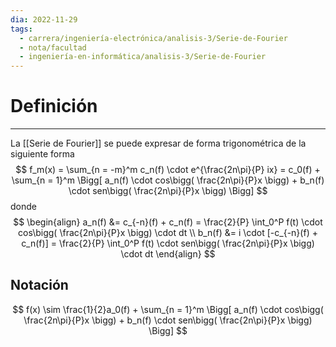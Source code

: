 ```yaml
---
dia: 2022-11-29
tags:
  - carrera/ingeniería-electrónica/analisis-3/Serie-de-Fourier
  - nota/facultad
  - ingeniería-en-informática/analisis-3/Serie-de-Fourier
---
```

# Definición
---
La [[Serie de Fourier]] se puede expresar de forma trigonométrica de la siguiente forma $$ f_m(x) = \sum_{n = -m}^m c_n(f) \cdot e^{\frac{2n\pi}{P} ix} = c_0(f) + \sum_{n = 1}^m \Bigg[ a_n(f) \cdot cos\bigg( \frac{2n\pi}{P}x \bigg) + b_n(f) \cdot sen\bigg( \frac{2n\pi}{P}x \bigg) \Bigg] $$ donde $$ \begin{align} 
	a_n(f) &= c_{-n}(f) + c_n(f) = \frac{2}{P} \int_0^P f(t) \cdot cos\bigg( \frac{2n\pi}{P}x \bigg) \cdot dt \\
	b_n(f) &= i \cdot [-c_{-n}(f) + c_n(f)] = \frac{2}{P} \int_0^P f(t) \cdot sen\bigg( \frac{2n\pi}{P}x \bigg) \cdot dt 
\end{align} $$

## Notación
$$ f(x) \sim \frac{1}{2}a_0(f) + \sum_{n = 1}^m \Bigg[ a_n(f) \cdot cos\bigg( \frac{2n\pi}{P}x \bigg) + b_n(f) \cdot sen\bigg( \frac{2n\pi}{P}x \bigg) \Bigg]  $$